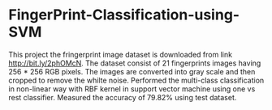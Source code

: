 # FingerPrint-Classification-using-SVM

This project the fringerprint image dataset is downloaded from link http://bit.ly/2phOMcN. The dataset consist of 21 fingerprints images having 256 * 256 RGB pixels. The images are converted into gray scale and then cropped to remove the whilte noise. Performed the multi-class classification in non-linear way with RBF kernel in support vector machine using one vs rest classifier. Measured the accuracy of 79.82% using test dataset.
